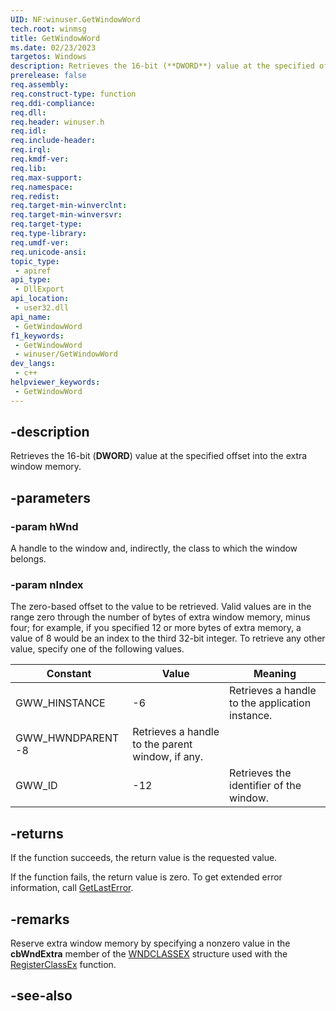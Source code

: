 ```yaml
---
UID: NF:winuser.GetWindowWord
tech.root: winmsg
title: GetWindowWord
ms.date: 02/23/2023
targetos: Windows
description: Retrieves the 16-bit (**DWORD**) value at the specified offset into the extra window memor
prerelease: false
req.assembly: 
req.construct-type: function
req.ddi-compliance: 
req.dll: 
req.header: winuser.h
req.idl: 
req.include-header: 
req.irql: 
req.kmdf-ver: 
req.lib: 
req.max-support: 
req.namespace: 
req.redist: 
req.target-min-winverclnt: 
req.target-min-winversvr: 
req.target-type: 
req.type-library: 
req.umdf-ver: 
req.unicode-ansi: 
topic_type:
 - apiref
api_type:
 - DllExport
api_location:
 - user32.dll
api_name:
 - GetWindowWord
f1_keywords:
 - GetWindowWord
 - winuser/GetWindowWord
dev_langs:
 - c++
helpviewer_keywords:
 - GetWindowWord
---
```


## -description

Retrieves the 16-bit (**DWORD**) value at the specified offset into the extra window memory. 

## -parameters

### -param hWnd

A handle to the window and, indirectly, the class to which the window belongs.

### -param nIndex

The zero-based offset to the value to be retrieved. Valid values are in the range zero through the number of bytes of extra window memory, minus four; for example, if you specified 12 or more bytes of extra memory, a value of 8 would be an index to the third 32-bit integer. To retrieve any other value, specify one of the following values.


| Constant | Value | Meaning |
|-----------|-------|---------|
| GWW_HINSTANCE | -6 | Retrieves a handle to the application instance. |
| GWW_HWNDPARENT -8 | Retrieves a handle to the parent window, if any. |
| GWW_ID | -12 | Retrieves the identifier of the window. |



## -returns

If the function succeeds, the return value is the requested value.

If the function fails, the return value is zero. To get extended error information, call <a href="/windows/desktop/api/errhandlingapi/nf-errhandlingapi-getlasterror">GetLastError</a>. 

## -remarks

Reserve extra window memory by specifying a nonzero value in the <b>cbWndExtra</b> member of the <a href="/windows/desktop/api/winuser/ns-winuser-wndclassexa">WNDCLASSEX</a> structure used with the <a href="/windows/desktop/api/winuser/nf-winuser-registerclassexa">RegisterClassEx</a> function. 

## -see-also

